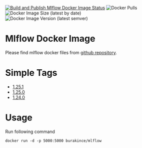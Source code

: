 [![Build and Publish Mlflow Docker Image Status](https://github.com/burakince/mlflow/workflows/Build%20and%20Publish%20Mlflow%20Docker%20Image/badge.svg)](https://github.com/burakince/mlflow/actions/workflows/docker-publish.yml)
![Docker Pulls](https://img.shields.io/docker/pulls/burakince/mlflow)
![Docker Image Size (latest by date)](https://img.shields.io/docker/image-size/burakince/mlflow?sort=date)
![Docker Image Version (latest semver)](https://img.shields.io/docker/v/burakince/mlflow?sort=semver)

# Mlflow Docker Image

Please find mlflow docker files from [github repository](https://github.com/burakince/mlflow).

# Simple Tags

- [1.25.1](https://github.com/burakince/mlflow/blob/1.25.1/Dockerfile)
- [1.25.0](https://github.com/burakince/mlflow/blob/1.25.0/Dockerfile)
- [1.24.0](https://github.com/burakince/mlflow/blob/1.24.0/Dockerfile)

# Usage

Run following command

```
docker run -d -p 5000:5000 burakince/mlflow
```
